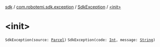 [sdk](../../index.md) / [com.robotemi.sdk.exception](../index.md) / [SdkException](index.md) / [&lt;init&gt;](./-init-.md)

# &lt;init&gt;

`SdkException(source: `[`Parcel`](https://developer.android.com/reference/android/os/Parcel.html)`)`
`SdkException(code: `[`Int`](https://kotlinlang.org/api/latest/jvm/stdlib/kotlin/-int/index.html)`, message: `[`String`](https://kotlinlang.org/api/latest/jvm/stdlib/kotlin/-string/index.html)`)`